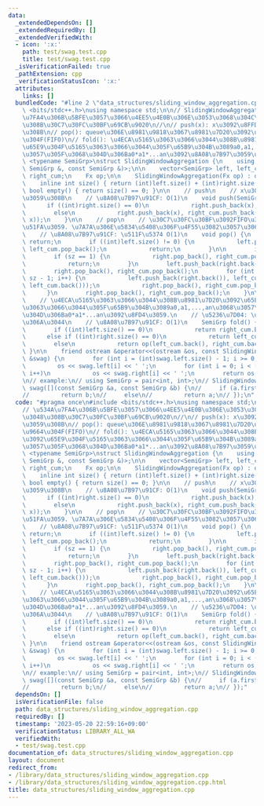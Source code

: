 ```yaml
---
data:
  _extendedDependsOn: []
  _extendedRequiredBy: []
  _extendedVerifiedWith:
  - icon: ':x:'
    path: test/swag.test.cpp
    title: test/swag.test.cpp
  _isVerificationFailed: true
  _pathExtension: cpp
  _verificationStatusIcon: ':x:'
  attributes:
    links: []
  bundledCode: "#line 2 \"data_structures/sliding_window_aggregation.cpp\"\n#include\
    \ <bits/stdc++.h>\nusing namespace std;\n\n// SlidingWindowAggregation\n// \u534A\
    \u7FA4\u306B\u5BFE\u3057\u3066\u4EE5\u4E0B\u306E\u3053\u3068\u304C\u884C\u3048\
    \u308B\u30C7\u30FC\u30BF\u69CB\u9020\n//\n// push(x): x\u3092\u8FFD\u52A0\u3059\
    \u308B\n// pop(): queue\u306E\u8981\u9818\u3067\u8981\u7D20\u3092\u53D6\u308A\u9664\
    \u304F(FIFO)\n// fold(): \u4ECA\u5165\u3063\u3066\u3044\u308B\u8981\u7D20\u3092\
    \u65E9\u304F\u5165\u3063\u3066\u3044\u305F\u65B9\u304B\u3089a0,a1,...,an\u3068\
    \u3057\u305F\u3068\u304D\u306Ba0*a1*...an\u3092\u8A08\u7B97\u3059\u308B.\ntemplate\
    \ <typename SemiGrp>\nstruct SlidingWindowAggregation {\n    using Fx = function<SemiGrp(const\
    \ SemiGrp &, const SemiGrp &)>;\n\n    vector<SemiGrp> left, left_cum, right,\
    \ right_cum;\n    Fx op;\n\n    SlidingWindowAggregation(Fx op) : op(op) {}\n\n\
    \    inline int size() { return (int)left.size() + (int)right.size(); }\n    inline\
    \ bool empty() { return size() == 0; }\n\n    // push\n    // x\u3092\u8FFD\u52A0\
    \u3059\u308B\n    // \u8A08\u7B97\u91CF: O(1)\n    void push(SemiGrp x) {\n  \
    \      if ((int)right.size() == 0)\n            right.push_back(x), right_cum.push_back(x);\n\
    \        else\n            right.push_back(x), right_cum.push_back(op(right_cum.back(),\
    \ x));\n    }\n\n    // pop\n    // \u30C7\u30FC\u30BF\u3092FIFO\u3067\u53D6\u308A\
    \u51FA\u3059. \u7A7A\u306E\u5834\u5408\u306F\u4F55\u3082\u3057\u306A\u3044.\n\
    \    // \u8A08\u7B97\u91CF: \u511F\u5374 O(1)\n    void pop() {\n        if (empty())\
    \ return;\n        if ((int)left.size() != 0) {\n            left.pop_back(),\
    \ left_cum.pop_back();\n            return;\n        }\n\n        int sz = (int)right.size();\n\
    \        if (sz == 1) {\n            right.pop_back(), right_cum.pop_back();\n\
    \            return;\n        }\n        left.push_back(right.back()), left_cum.push_back(right.back());\n\
    \        right.pop_back(), right_cum.pop_back();\n        for (int i = 1; i <\
    \ sz - 1; i++) {\n            left.push_back(right.back()), left_cum.push_back(op(right.back(),\
    \ left_cum.back()));\n            right.pop_back(), right_cum.pop_back();\n  \
    \      }\n        right.pop_back(), right_cum.pop_back();\n    }\n\n    // fold\n\
    \    // \u4ECA\u5165\u3063\u3066\u3044\u308B\u8981\u7D20\u3092\u65E9\u304F\u5165\
    \u3063\u3066\u3044\u305F\u65B9\u304B\u3089a0,a1,...,an\u3068\u3057\u305F\u3068\
    \u304D\u306Ba0*a1*...an\u3092\u8FD4\u3059.\n    // \u5236\u7D04: \u7A7A\u3067\u306F\
    \u306A\u3044\n    // \u8A08\u7B97\u91CF: O(1)\n    SemiGrp fold() {\n        assert(!empty());\n\
    \        if ((int)left.size() == 0)\n            return right_cum.back();\n  \
    \      else if ((int)right.size() == 0)\n            return left_cum.back();\n\
    \        else\n            return op(left_cum.back(), right_cum.back());\n   \
    \ }\n\n    friend ostream &operator<<(ostream &os, const SlidingWindowAggregation<SemiGrp>\
    \ &swag) {\n        for (int i = (int)swag.left.size() - 1; i >= 0; i--)\n   \
    \         os << swag.left[i] << ' ';\n        for (int i = 0; i < (int)swag.right.size();\
    \ i++)\n            os << swag.right[i] << ' ';\n        return os;\n    }\n};\n\
    \n// example:\n// using SemiGrp = pair<int, int>;\n// SlidingWindowAggregation<SemiGrp>\
    \ swag([](const SemiGrp &a, const SemiGrp &b) {\n//     if (a.first < b.first)\n\
    //         return b;\n//     else\n//         return a;\n// });\n"
  code: "#pragma once\n#include <bits/stdc++.h>\nusing namespace std;\n\n// SlidingWindowAggregation\n\
    // \u534A\u7FA4\u306B\u5BFE\u3057\u3066\u4EE5\u4E0B\u306E\u3053\u3068\u304C\u884C\
    \u3048\u308B\u30C7\u30FC\u30BF\u69CB\u9020\n//\n// push(x): x\u3092\u8FFD\u52A0\
    \u3059\u308B\n// pop(): queue\u306E\u8981\u9818\u3067\u8981\u7D20\u3092\u53D6\u308A\
    \u9664\u304F(FIFO)\n// fold(): \u4ECA\u5165\u3063\u3066\u3044\u308B\u8981\u7D20\
    \u3092\u65E9\u304F\u5165\u3063\u3066\u3044\u305F\u65B9\u304B\u3089a0,a1,...,an\u3068\
    \u3057\u305F\u3068\u304D\u306Ba0*a1*...an\u3092\u8A08\u7B97\u3059\u308B.\ntemplate\
    \ <typename SemiGrp>\nstruct SlidingWindowAggregation {\n    using Fx = function<SemiGrp(const\
    \ SemiGrp &, const SemiGrp &)>;\n\n    vector<SemiGrp> left, left_cum, right,\
    \ right_cum;\n    Fx op;\n\n    SlidingWindowAggregation(Fx op) : op(op) {}\n\n\
    \    inline int size() { return (int)left.size() + (int)right.size(); }\n    inline\
    \ bool empty() { return size() == 0; }\n\n    // push\n    // x\u3092\u8FFD\u52A0\
    \u3059\u308B\n    // \u8A08\u7B97\u91CF: O(1)\n    void push(SemiGrp x) {\n  \
    \      if ((int)right.size() == 0)\n            right.push_back(x), right_cum.push_back(x);\n\
    \        else\n            right.push_back(x), right_cum.push_back(op(right_cum.back(),\
    \ x));\n    }\n\n    // pop\n    // \u30C7\u30FC\u30BF\u3092FIFO\u3067\u53D6\u308A\
    \u51FA\u3059. \u7A7A\u306E\u5834\u5408\u306F\u4F55\u3082\u3057\u306A\u3044.\n\
    \    // \u8A08\u7B97\u91CF: \u511F\u5374 O(1)\n    void pop() {\n        if (empty())\
    \ return;\n        if ((int)left.size() != 0) {\n            left.pop_back(),\
    \ left_cum.pop_back();\n            return;\n        }\n\n        int sz = (int)right.size();\n\
    \        if (sz == 1) {\n            right.pop_back(), right_cum.pop_back();\n\
    \            return;\n        }\n        left.push_back(right.back()), left_cum.push_back(right.back());\n\
    \        right.pop_back(), right_cum.pop_back();\n        for (int i = 1; i <\
    \ sz - 1; i++) {\n            left.push_back(right.back()), left_cum.push_back(op(right.back(),\
    \ left_cum.back()));\n            right.pop_back(), right_cum.pop_back();\n  \
    \      }\n        right.pop_back(), right_cum.pop_back();\n    }\n\n    // fold\n\
    \    // \u4ECA\u5165\u3063\u3066\u3044\u308B\u8981\u7D20\u3092\u65E9\u304F\u5165\
    \u3063\u3066\u3044\u305F\u65B9\u304B\u3089a0,a1,...,an\u3068\u3057\u305F\u3068\
    \u304D\u306Ba0*a1*...an\u3092\u8FD4\u3059.\n    // \u5236\u7D04: \u7A7A\u3067\u306F\
    \u306A\u3044\n    // \u8A08\u7B97\u91CF: O(1)\n    SemiGrp fold() {\n        assert(!empty());\n\
    \        if ((int)left.size() == 0)\n            return right_cum.back();\n  \
    \      else if ((int)right.size() == 0)\n            return left_cum.back();\n\
    \        else\n            return op(left_cum.back(), right_cum.back());\n   \
    \ }\n\n    friend ostream &operator<<(ostream &os, const SlidingWindowAggregation<SemiGrp>\
    \ &swag) {\n        for (int i = (int)swag.left.size() - 1; i >= 0; i--)\n   \
    \         os << swag.left[i] << ' ';\n        for (int i = 0; i < (int)swag.right.size();\
    \ i++)\n            os << swag.right[i] << ' ';\n        return os;\n    }\n};\n\
    \n// example:\n// using SemiGrp = pair<int, int>;\n// SlidingWindowAggregation<SemiGrp>\
    \ swag([](const SemiGrp &a, const SemiGrp &b) {\n//     if (a.first < b.first)\n\
    //         return b;\n//     else\n//         return a;\n// });"
  dependsOn: []
  isVerificationFile: false
  path: data_structures/sliding_window_aggregation.cpp
  requiredBy: []
  timestamp: '2023-05-20 22:59:16+09:00'
  verificationStatus: LIBRARY_ALL_WA
  verifiedWith:
  - test/swag.test.cpp
documentation_of: data_structures/sliding_window_aggregation.cpp
layout: document
redirect_from:
- /library/data_structures/sliding_window_aggregation.cpp
- /library/data_structures/sliding_window_aggregation.cpp.html
title: data_structures/sliding_window_aggregation.cpp
---
```

